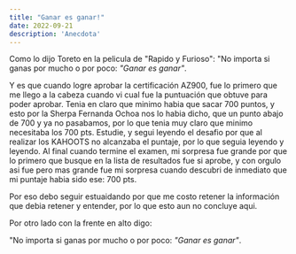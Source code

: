 ```yaml
---
title: "Ganar es ganar!"
date: 2022-09-21
description: 'Anecdota'
---
```


Como lo dijo Toreto en la pelicula de "Rapido y Furioso": "No importa si ganas por mucho o por poco: *"Ganar es ganar"*.

Y es que cuando logre aprobar la certificación AZ900, fue lo primero que me llego a la cabeza cuando vi cual fue la puntuación que obtuve para poder aprobar.
Tenia en claro que minimo habia que sacar 700 puntos, y esto por la Sherpa Fernanda Ochoa nos lo habia dicho, que un punto abajo de 700 y ya no pasabamos, por lo que tenia muy claro que minimo necesitaba los 700 pts.
Estudie, y segui leyendo el desafio por que al realizar los KAHOOTS no alcanzaba el puntaje, por lo que seguia leyendo y leyendo. 
Al final cuando termine el examen, mi sorpresa fue grande por que lo primero que busque en la lista de resultados fue si aprobe, y con orgulo asi fue pero mas grande fue mi sorpresa cuando descubri de inmediato que mi puntaje habia sido ese: 700 pts.

Por eso debo seguir estuaidando por que me costo retener la información que debia retener y entender, por lo que esto aun no concluye aqui.

Por otro lado con la frente en alto digo:

"No importa si ganas por mucho o por poco: *"Ganar es ganar"*.

